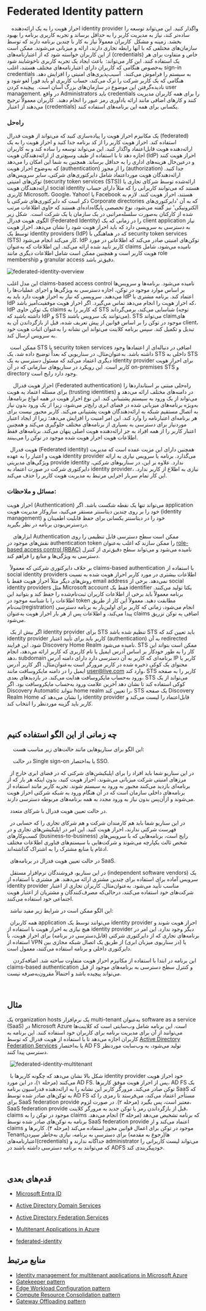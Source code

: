 # ‏Federated Identity pattern
 
 احراز هویت را به یک ارائه‌دهنده identity provider واگذار کنید. این می‌تواند توسعه را ساده‌تر کند، نیاز به مدیریت کاربر را به حداقل برساند و تجربه کاربری برنامه را بهبود بخشد.
زمینه و مشکل
 کاربران معمولاً نیاز به کار با چندین برنامه دارند که توسط سازمان‌های مختلفی که با آنها رابطه تجاری دارند، ارائه و میزبانی می‌شوند. ممکن است از این کاربران خواسته شود که از اعتبارنامه‌های (credentials) خاص و متفاوت برای هر یک استفاده کنند. این کار می‌تواند: 
 باعث ایجاد یک تجربه کاربری ناخوشایند شود به‌خصوص هنگامی که کاربران دارای اعتبارنامه‌های مختلف هستند، اغلب sign-in credentials به سیستم را فراموش می‌کنند.
 آسیب‌پذیری‌های امنیتی را افزایش دهد. هنگامی که یک کاربر شرکت را ترک می‌کند، حساب کاربری او باید فوراً لغو شود و نادیده‌گرفتن این موضوع در سازمان‌های بزرگ آسان است.
 پیچیده کردن user management. در واقع Administrators باید credentials را برای همه کاربران مدیریت کنند و کارهای اضافی مانند ارائه یادآوری رمز عبور را انجام دهند.
 کاربران معمولاً ترجیح می‌دهند از اعتبار (credentials) یکسانی برای همه این برنامه‌های استفاده کنند.

### راه‌حل

یک مکانیزم احراز هویت را پیاده‌سازی کنید که می‌تواند از هویت فدرال (federated) استفاده کند. احراز هویت کاربر را از کد برنامه جدا کنید و احراز هویت را به یک ارائه‌دهنده هویت قابل‌اعتماد واگذار کنید. این می‌تواند توسعه را ساده کند و به کاربران اجازه دهد تا با استفاده از طیف وسیع‌تری از ارائه‌دهندگان هویت (IdP) احراز هویت کنند و درعین‌حال هزینه‌های اداری را به حداقل برساند. همچنین به شما این امکان را می‌دهد که به‌وضوح احراز هویت (authentication) را از مجوز (authorization) جدا کنید.
 ارائه‌دهندگان هویت مورداعتماد شامل دایرکتوری‌های شرکتی، سایر سرویس‌های توکن‌‌های امنیتی (security token services (STS)) ارائه‌شده توسط شرکای تجاری یا ارائه‌دهندگان هویت social identity هستند که می‌توانند کاربرانی را که مثلاً دارای حساب کاربری Microsoft، Google، Yahoo! یا Facebook هستند، احراز هویت کنند. لازم به ذکر است که دایرکتوری‌های شرکتی یا Corporate directories که به آن 'دایرکتوری‌های الکترونیکی' نیز گفته می‌شود، نوع تخصصی پایگاه‌داده‌ای هستند که حاوی اطلاعات مرتب شده از کارکنان به‌صورت سلسله‌مراتبی در یک سازمان یا یک شرکت است.
 شکل زیر الگوی هویت فدرال (Federated Identity) را در زمانی که یک client application نیاز به دسترسی به سرویسی دارد که باید احراز هویت شود را نشان می‌دهد. احراز هویت توسط یک identity providers (IdP) که در هماهنگی با security token services (STS) کار می‌کند انجام می‌شود. IdP توکن‌‌های امنیتی صادر می‌کند که اطلاعاتی در مورد کاربر تأیید شده ارائه می‌کند. این اطلاعات که به‌عنوان claims نامیده می‌شود، شامل هویت کاربر است و همچنین ممکن است شامل اطلاعات دیگری مانند role membership و granular access دقیق‌تر باشد.

![federated-identity-overview](../assets/other/federated-identity-overview.png)


این مدل اغلب claims-based access control نامیده می‌شود. برنامه‌ها و سرویس‌ها بر اساس موارد موجود در توکن، اجازه دسترسی به ویژگی‌ها و اجرای عملیات‌ها را می‌دهند. سرویسی که نیاز به احراز هویت دارد باید به IdP اعتماد کند. برنامه مشتری با IdP که احراز هویت را انجام می‌دهد تماس می‌گیرد. اگر احراز هویت موفقیت‌آمیز باشد، IdP یک توکن حاوی claims که کاربر را به STS شناسایی می‌کند، برمی‌گرداند (توجه داشته باشید که IdP و STS می‌توانند یک سرویس باشند). STS می‌تواند claim‌های موجود در توکن را بر اساس قوانین از پیش تعریف شده، قبل از بازگرداندن آن به client، تبدیل و تکمیل کند. سپس برنامه کلاینت می‌تواند این نشانه را به‌عنوان اثبات هویت خود به سرویس ارسال کند.

 
ممکن است STS یا security token services اضافی در دنباله‌ای از اعتمادها وجود داشته باشد. به‌عنوان‌مثال، در سناریویی که بعداً توضیح داده شد، یک STS داخلی به STS دیگری اعتماد می‌کند که مسئول دسترسی به یک identity provider برای احراز هویت کاربر است. این رویکرد در سناریوهای سازمانی که در آن on-premises STS و directory وجود دارد رایج است.

 
 
احراز هویت فدرال (Federated authentication) راه‌حلی مبتنی بر استانداردها را برای مسئله اعتماد به هویت (trusting identities) در دامنه‌‌های مختلف ارائه می‌دهد و می‌تواند از یک ورود به سیستم پشتیبانی کند. این نوع احراز هویت در همه انواع برنامه‌ها، به‌ویژه برنامه‌‌های میزبانی شده در فضای ابری رایج‌تر می‌شود، زیرا از یک ورود بدون نیاز به اتصال مستقیم شبکه به ارائه‌دهندگان هویت پشتیبانی می‌کند. کاربر مجبور نیست برای هر برنامه‌ای اعتبارنامه را وارد کند. این امر امنیت را افزایش می‌دهد؛ زیرا از ایجاد اعتبار موردنیاز برای دسترسی به بسیاری از برنامه‌‌های مختلف جلوگیری می‌کند و همچنین اعتبار کاربر را از همه افراد به جز ارائه‌دهنده هویت اصلی پنهان می‌کند. برنامه‌‌های فقط اطلاعات هویت احراز هویت شده موجود در توکن را می‌بینند.

 
هویت فدرال (Federated identity) همچنین دارای این مزیت عمده است که مدیریت هویت و اعتبار را به عهده identity provider می‌گذارد. برنامه یا سرویس نیازی به ارائه ویژگی‌‌های مدیریتی provide identity ندارد. علاوه بر این، در سناریوهای شرکتی، دایرکتوری شرکت در صورت اعتماد به identity provider، نیازی به اطلاع از کاربر ندارد. این کار تمام سربار اجرایی مرتبط به مدیریت هویت کاربر را حذف می‌کند.

### مسائل و ملاحظات:


احراز هویت (Authentication) می‌تواند تنها یک نقطه شکست باشد. اگر application خود را بر روی چندین دیتاسنتر مستقر می‌کنید، سازوکار مدیریت هویت (identity management) خود را در دیتاسنتر یکسانی برای حفظ قابلیت اطمینان و دردسترس‌بودن برنامه در نظر بگیرید.

 
 
ابزارهای Authentication ممکن است سطح دسترسی قابل تنظیمی را روی نقش‌‌های موجود در authentication token را ممکن سازند که اغلب به‌عنوان [role-based access control (RBAC)](https://en.wikipedia.org/wiki/Role-based_access_control) نامیده می‌شود و می‌تواند سطح دقیق‌تری از کنترل دسترسی به ویژگی‌ها و منابع را فراهم کند.

 
بر خلاف دایرکتوری شرکتی که معمولاً claims-based authentication با استفاده از social identity providers اطلاعات بیشتری در مورد کاربر احراز هویت شده به نسبت روش‌‌های دیگر مثلاً احراز هویت فقط با email address نمی‌دهد. برخی از social identity providers مثل Microsoft account فقط یک identifier یکتا تولید می‌کنند. برنامه معمولاً باید برخی از اطلاعات کاربران ثبت‌نام‌شده را حفظ کند و بتوانید این اطلاعات را با شناسه موجود در token مطابقت دهید. معمولاً این کار از طریق ثبت‌نام(registration) انجام می‌شود، زمانی که کاربر برای اولین‌بار به برنامه دسترسی پیدا می‌کند، و اطلاعات پس از هر بار احراز هویت به‌عنوان claims اضافی به توکن تزریق می‌شود.

 
اگر بیش از یک identity provider برای STS تنظیم شده باشد STS باید تعیین کند که identity provider کاربر باید برای تأیید اعتبار (authentication) به آن redirected شود. این فرایند Discovery Home Realm نامیده می‌شود. STS ممکن است بتواند این کار را به طور خودکار بر اساس آدرس ایمیل یا نام کاربری که کاربر ارائه می‌دهد، انجام دهد، subdomain برنامه‌ای که کاربر به آن دسترسی دارد دارای دامنه آدرس IP کاربر یا محتوای یک کوکی ذخیره شده در کاربر مرورگر است به‌عنوان‌مثال، اگر کاربر آدرس ایمیل را در دامنه مایکروسافت مانند user@live.com وارد کند، STS کاربر را به صفحه ورود به‌حساب مایکروسافت هدایت می‌کند. در بازدیدهای بعدی، STS می‌تواند از یک کوکی استفاده کند تا نشان دهد آخرین علامت ورود به‌حساب مایکروسافت بود. اگر Discovery Automatic نتواند home realm را تعیین کند، STS یک صفحه Discovery Realm Home را نشان می‌دهد که identity provider قابل‌اعتماد را لیست می‌کند و کاربر باید گزینه موردنظر را انتخاب کند.

 
 
 
## چه زمانی از این الگو استفاده کنیم

 
 
این الگو برای سناریوهایی مانند حالت‌های زیر مناسب هست: 

 
 
در حالت Single sign-on یا به‌اختصار SSO.

 
در این سناریو شما باید افراد را برای اپلیکیشن‌‌های شرکتی که در فضای ابری خارج از مرزهای امنیتی شرکت میزبانی می‌شوند، احراز هویت کنید، بدون اینکه هر بار که از برنامه‌ای بازدید می‌کنند مجبور به ورود به سیستم شوند. تجربه کاربر مانند استفاده از برنامه‌‌های داخلی سازمان است که در آن هنگام ورود به شبکه شرکتی احراز هویت می‌شوند و ازآن‌پس بدون نیاز به ورود مجدد به همه برنامه‌‌های مربوطه دسترسی دارند.

 
در حالت تعیین هویت فدرال با شرکای متعدد.

 
در این سناریو شما باید هم کارمندان شرکت و هم شرکای تجاری را که حسابی در فهرست شرکتی ندارند، احراز هویت کنید. این امر در اپلیکیشن‌‌های تجاری و در کسب‌وکارهای (business-to-business) رایج است، برنامه‌‌هایی که با سرویس‌های شخص ثالث یکپارچه می‌شوند و شرکت‌‌هایی با سیستم‌‌های فناوری اطلاعات مختلف ادغام یا منابع مشترک را به اشتراک گذاشته‌اند.

 
در حالت تعیین هویت فدرال در برنامه‌‌های SaaS.

 
در این سناریو، فروشندگان نرم‌افزار مستقل (independent software vendors) یک سرویس آماده برای استفاده برای چندین مشتری ارائه می‌دهند. هر مشتری با استفاده از identity provider مناسب تأیید می‌شود. به‌عنوان‌مثال، کاربران تجاری از اعتبار شرکت‌های خود استفاده می‌کنند، درحالی‌که مصرف‌کنندگان و مشتریان از اعتبار هویت اجتماعی خود استفاده می‌کنند.

 
این الگو ممکن است در شرایط زیر مفید نباشد: 

 
همه کاربران application می‌توانند توسط یک identity provider احراز هویت شوند و هیچ نیازی به احراز هویت با استفاده از identity provider دیگر وجود ندارد. این امر در برنامه‌‌های تجاری که از دایرکتوری شرکتی (قابل‌دسترسی در برنامه) برای احراز هویت، با استفاده از VPN یا (در سناریوی میزبان ابری) از طریق یک اتصال شبکه مجازی بین دایرکتوری داخلی و برنامه استفاده می‌کنند، معمول است.

 
 
این برنامه در ابتدا با استفاده از مکانیزم احراز هویت متفاوت ساخته شد. اضافه‌کردن claims-based authentication و کنترل سطح دسترسی به برنامه‌‌های موجود از قبل می‌تواند پیچیده باشد و احتمالاً مقرون‌به‌صرفه نیست.

 
## مثال

  
یک organization hosts یک نرم‌افزار multi-tenant به‌عنوان software as a service (SaaS) در Microsoft Azure است. این برنامه شامل وب‌سایتی است که کلاینت‌ها می‌توانند از آن برای مدیریت برنامه برای کاربران خود استفاده کنند. این برنامه به کاربران اجازه می‌دهد تا با استفاده از هویت فدرال که توسط [Active Directory Federation Services](https://en.wikipedia.org/wiki/Active_Directory) یا به‌اختصار AD FS تولید می‌شود، به وب‌سایت موردنظر دسترسی پیدا کنند.

 
![federated-identity-multitenant](../assets/other/federated-identity-multitenant.png)

 
شکل بالا نشان می‌دهد که چگونه کاربرها با identity provider خود احراز هویت می‌کنند (مرحله ۱)، در این مورد AD FS. پس از احراز هویت موفق کاربرها، AD FS یک توکن صادر می‌کند. مرورگر کاربر این نشانه را به ارائه‌دهنده فدراسیون برنامه SaaS که به توکن‌‌های صادر شده توسط AD FS مستأجر اعتماد می‌کند، می‌فرستد تا رمزی را که برای SaaS federation provide معتبر است، پس بگیرد (مرحله ۲). در صورت لزوم، SaaS federation provide قبل از بازگرداندن رمز یا توکن جدید به مرورگر کلاینت، claims موجود در توکن را به claims که برنامه تشخیص می‌دهد (مرحله ۳) انجام می‌دهد. برنامه به توکن‌های صادر شده توسط SaaS federation provide اعتماد می‌کند و از claims موجود در توکن برای اعمال قوانین مجوز استفاده می‌کند (مرحله ۴).
کاربرها و Tenantها(رجوع به مقدمه) برای دسترسی به برنامه، نیازی به‌خاطر سپردن اعتبارنامه‌های(credentials) جداگانه ندارند و administrator می‌تواند لیست کاربرانی را که می‌توانند به برنامه دسترسی داشته باشند در ADFS خودپیکربندی کند.

 


## قدم‌های بعدی

- [Microsoft Entra ID](https://azure.microsoft.com/services/active-directory/)
- [Active Directory Domain Services](https://learn.microsoft.com/en-us/previous-versions/windows/server-2008/bb897402(v=msdn.10))
- [Active Directory Federation Services](https://learn.microsoft.com/en-us/previous-versions/windows/server-2008/bb897402(v=msdn.10))
- [Multitenant Applications in Azure](https://learn.microsoft.com/en-us/azure/dotnet-develop-multitenant-applications)

- [federated-identity](./Federated%20Identity%20pattern.md)

## منابع مرتبط

- [Identity management for multitenant applications in Microsoft Azure](https://learn.microsoft.com/en-us/azure/architecture/multitenant-identity/)
- [Gatekeeper pattern](./Gatekeeper%20pattern.md)
- [Edge Workload Configuration pattern](./Edge%20Workload%20Configuration%20pattern.md)
- [Compute Resource Consolidation pattern](./Compute%20Resource%20Consolidation%20pattern.md)
- [Gateway Offloading pattern](./Gateway%20Offloading%20pattern.md)